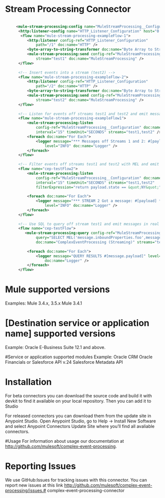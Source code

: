 # Stream Processing Connector

```xml

     <mule-stream-processing:config name="MuleStreamProcessing__Configuration" doc:name="MuleStreamProcessing: Configuration"/>
      <http:listener-config name="HTTP_Listener_Configuration" host="0.0.0.0" port="8081" doc:name="HTTP Listener Configuration"/>
       <flow name="mule-stream-processing-exampleFlow-1">
          <http:listener config-ref="HTTP_Listener_Configuration"
              path="/1" doc:name="HTTP" />
          <byte-array-to-string-transformer doc:name="Byte Array to String"/>
          <mule-stream-processing:send config-ref="MuleStreamProcessing__Configuration"
              stream="test1" doc:name="MuleStreamProcessing" />
      </flow>
  
      <!-- Insert events into a stream (test2) -->
      <flow name="mule-stream-processing-exampleFlow-2">
          <http:listener config-ref="HTTP_Listener_Configuration"
              path="/2" doc:name="HTTP" />
          <byte-array-to-string-transformer doc:name="Byte Array to String"/>
          <mule-stream-processing:send config-ref="MuleStreamProcessing__Configuration"
              stream="test2" doc:name="MuleStreamProcessing" />
      </flow>
  
      <!-- Listen for events off streams test1 and test2 and emit messages as batch every 15 seconds -->
      <flow name="mule-stream-processing-exampleFlow1">
          <mule-stream-processing:listen
              config-ref="MuleStreamProcessing__Configuration" doc:name="MuleStreamProcessing (Streaming)"
              interval="15" timeUnit="SECONDS" streams="test1,test2" />
          <foreach doc:name="For Each">
              <logger message="*** Messages off Streams 1 and 2: #[payload] ***"
                  level="INFO" doc:name="Logger" />
          </foreach>
      </flow>
  
      <!-- Filter events off streams test1 and test2 with MEL and emit messages as batch every 15 seconds -->
      <flow name="cep-testFlow2">
          <mule-stream-processing:listen
              config-ref="MuleStreamProcessing__Configuration" doc:name="MuleStreamProcessing (Streaming)"
              interval="15" timeUnit="SECONDS" streams="test1,test2"
              filterExpression="return payload.state == &quot;NY&quot;" />
  
          <foreach doc:name="For Each">
              <logger message="*** STREAM 2 Got a message: #[payload] ***"
                  level="INFO" doc:name="Logger" />
          </foreach>
      </flow>
  
      <!-- Use SQL to query off stream test1 and emit messages in real time when the foo header is '1234 -->
      <flow name="cep-testFlow">
         <mule-stream-processing:query config-ref="MuleStreamProcessing__Configuration"
              query="SELECT MEL('message.inboundProperties.foo',message) from test1"
              doc:name="ComplexEventProcessing (Streaming)" streams="test1,test3" />
        
          <foreach doc:name="For Each">
              <logger message="QUERY RESULTS #[message.payload]" level="INFO"
                  doc:name="Logger" />
          </foreach>
      </flow>
```

# Mule supported versions
Examples:
Mule 3.4.x, 3.5.x
Mule 3.4.1

# [Destination service or application name] supported versions
Example:
Oracle E-Business Suite 12.1 and above.

#Service or application supported modules
Example:
Oracle CRM
Oracle Financials
or 
Salesforce API v.24
Salesforce Metadata API


# Installation 
For beta connectors you can download the source code and build it with devkit to find it available on your local repository. Then you can add it to Studio

For released connectors you can download them from the update site in Anypoint Studio. 
Open Anypoint Studio, go to Help → Install New Software and select Anypoint Connectors Update Site where you’ll find all avaliable connectors.

#Usage
For information about usage our documentation at http://github.com/mulesoft/complex-event-processing.

# Reporting Issues

We use GitHub:Issues for tracking issues with this connector. You can report new issues at this link http://github.com/mulesoft/complex-event-processing/issues.# complex-event-processing-connector
